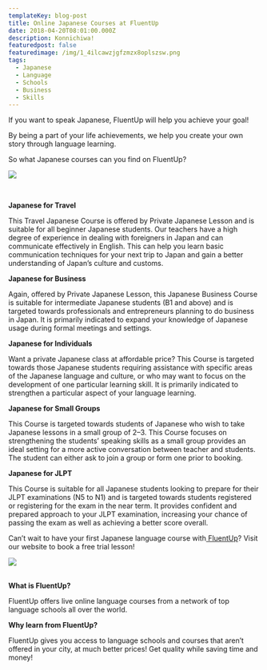 ```yaml
---
templateKey: blog-post
title: Online Japanese Courses at FluentUp
date: 2018-04-20T08:01:00.000Z
description: Konnichiwa!
featuredpost: false
featuredimage: /img/1_4ilcawzjgfzmzx8oplszsw.png
tags:
  - Japanese
  - Language
  - Schools
  - Business
  - Skills
---
```





If you want to speak Japanese, FluentUp will help you achieve your goal!



By being a part of your life achievements, we help you create your own story through language learning.



So what Japanese courses can you find on FluentUp?

![](/img/1_4ilcawzjgfzmzx8oplszsw.png)

<br>

**Japanese for Travel**

This Travel Japanese Course is offered by Private Japanese Lesson and is suitable for all beginner Japanese students. Our teachers have a high degree of experience in dealing with foreigners in Japan and can communicate effectively in English. This can help you learn basic communication techniques for your next trip to Japan and gain a better understanding of Japan’s culture and customs.



**Japanese for Business**

Again, offered by Private Japanese Lesson, this Japanese Business Course is suitable for intermediate Japanese students (B1 and above) and is targeted towards professionals and entrepreneurs planning to do business in Japan. It is primarily indicated to expand your knowledge of Japanese usage during formal meetings and settings.



**Japanese for Individuals**

Want a private Japanese class at affordable price? This Course is targeted towards those Japanese students requiring assistance with specific areas of the Japanese language and culture, or who may want to focus on the development of one particular learning skill. It is primarily indicated to strengthen a particular aspect of your language learning.



**Japanese for Small Groups**

This Course is targeted towards students of Japanese who wish to take Japanese lessons in a small group of 2–3. This Course focuses on strengthening the students’ speaking skills as a small group provides an ideal setting for a more active conversation between teacher and students. The student can either ask to join a group or form one prior to booking.



**Japanese for JLPT**

This Course is suitable for all Japanese students looking to prepare for their JLPT examinations (N5 to N1) and is targeted towards students registered or registering for the exam in the near term. It provides confident and prepared approach to your JLPT examination, increasing your chance of passing the exam as well as achieving a better score overall.



Can’t wait to have your first Japanese language course with[ FluentUp](https://www.facebook.com/groups/fluentuplanguageexchange/)? Visit our website to book a free trial lesson!

![](/img/1_r4i0k6zzjeddylz56sbkmq.png)

<br>**What is FluentUp?**



FluentUp offers live online language courses from a network of top language schools all over the world.



**Why learn from FluentUp?**



FluentUp gives you access to language schools and courses that aren’t offered in your city, at much better prices! Get quality while saving time and money!
